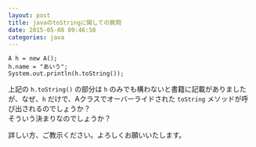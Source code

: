 ```yaml
---
layout: post
title: javaのtoStringに関しての質問
date: 2015-05-08 09:46:58
categories: java
---
```

```
A h = new A();
h.name = "あいう";
System.out.println(h.toString());
```

<p>上記の <code>h.toString()</code> の部分は <code>h</code> のみでも構わないと書籍に記載がありましたが、なぜ、<code>h</code> だけで、Aクラスでオーバーライドされた <code>toString</code> メソッドが呼び出されるのでしょうか？<br>
そういう決まりなのでしょうか？</p>

<p>詳しい方、ご教示ください。よろしくお願いいたします。</p>
